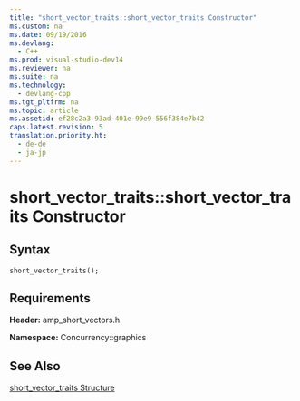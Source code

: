 ```yaml
---
title: "short_vector_traits::short_vector_traits Constructor"
ms.custom: na
ms.date: 09/19/2016
ms.devlang: 
  - C++
ms.prod: visual-studio-dev14
ms.reviewer: na
ms.suite: na
ms.technology: 
  - devlang-cpp
ms.tgt_pltfrm: na
ms.topic: article
ms.assetid: ef28c2a3-93ad-401e-99e9-556f384e7b42
caps.latest.revision: 5
translation.priority.ht: 
  - de-de
  - ja-jp
---
```

# short_vector_traits::short_vector_traits Constructor
## Syntax  
  
```  
short_vector_traits();  
```  
  
## Requirements  
 **Header:** amp_short_vectors.h  
  
 **Namespace:** Concurrency::graphics  
  
## See Also  
 [short_vector_traits Structure](../vs140/short_vector_traits-Structure.md)